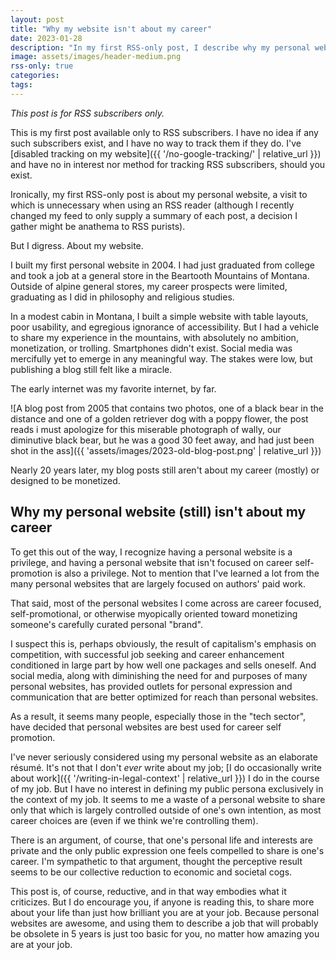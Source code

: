 ```yaml
---
layout: post
title: "Why my website isn't about my career"
date: 2023-01-28
description: "In my first RSS-only post, I describe why my personal website isn't focused on my career."
image: assets/images/header-medium.png
rss-only: true
categories:
tags:
---
```


_This post is for RSS subscribers only._

This is my first post available only to RSS subscribers. I have no idea if any such subscribers exist, and I have no way to track them if they do. I've [disabled tracking on my website]({{ '/no-google-tracking/' | relative_url }}) and have no in interest nor method for tracking RSS subscribers, should you exist.

Ironically, my first RSS-only post is about my personal website, a visit to which is unnecessary when using an RSS reader (although I recently changed my feed to only supply a summary of each post, a decision I gather might be anathema to RSS purists).

But I digress. About my website.

I built my first personal website in 2004. I had just graduated from college and took a job at a general store in the Beartooth Mountains of Montana. Outside of alpine general stores, my career prospects were limited, graduating as I did in philosophy and religious studies.

In a modest cabin in Montana, I built a simple website with table layouts, poor usability, and egregious ignorance of accessibility. But I had a vehicle to share my experience in the mountains, with absolutely no ambition, monetization, or trolling. Smartphones didn't exist. Social media was mercifully yet to emerge in any meaningful way. The stakes were low, but publishing a blog still felt like a miracle.

The early internet was my favorite internet, by far.

![A blog post from 2005 that contains two photos, one of a black bear in the distance and one of a golden retriever dog with a poppy flower, the post reads i must apologize for this miserable photograph of wally, our diminutive black bear, but he was a good 30 feet away, and had just been shot in the ass]({{ 'assets/images/2023-old-blog-post.png' | relative_url }})

Nearly 20 years later, my blog posts still aren't about my career (mostly) or designed to be monetized.

## Why my personal website (still) isn't about my career

To get this out of the way, I recognize having a personal website is a privilege, and having a personal website that isn't focused on career self-promotion is also a privilege. Not to mention that I've learned a lot from the many personal websites that are largely focused on authors' paid work.

That said, most of the personal websites I come across are career focused, self-promotional, or otherwise myopically oriented toward monetizing someone's carefully curated personal "brand". 

I suspect this is, perhaps obviously, the result of capitalism's emphasis on competition, with successful job seeking and career enhancement conditioned in large part by how well one packages and sells oneself. And social media, along with diminishing the need for and purposes of many personal websites, has provided outlets for personal expression and communication that are better optimized for reach than personal websites.

As a result, it seems many people, especially those in the "tech sector", have decided that personal websites are best used for career self promotion.

I've never seriously considered using my personal website as an elaborate résumé. It's not that I don't _ever_ write about my job; [I do occasionally write about work]({{ '/writing-in-legal-context' | relative_url }}) I do in the course of my job. But I have no interest in defining my public persona exclusively in the context of my job. It seems to me a waste of a personal website to share only that which is largely controlled outside of one's own intention, as most career choices are (even if we think we're controlling them).

There is an argument, of course, that one's personal life and interests are private and the only public expression one feels compelled to share is one's career. I'm sympathetic to that argument, thought the perceptive result seems to be our collective reduction to economic and societal cogs.

This post is, of course, reductive, and in that way embodies what it criticizes. But I do encourage you, if anyone is reading this, to share more about your life than just how brilliant you are at your job. Because personal websites are awesome, and using them to describe a job that will probably be obsolete in 5 years is just too basic for you, no matter how amazing you are at your job.